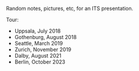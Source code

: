 Random notes, pictures, etc, for an ITS presentation.

Tour:

- Uppsala, July 2018
- Gothenburg, August 2018
- Seattle, March 2019
- Zurich, November 2019
- Dalby, August 2021
- Berlin, October 2023
